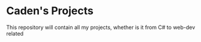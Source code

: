 # Caden's Projects

This repository will contain all my projects, whether is it from C# to web-dev related
